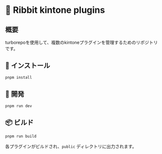 # 🐸 Ribbit kintone plugins

## 概要

turborepoを使用して、複数のkintoneプラグインを管理するためのリポジトリです。

## 🍳 インストール

```bash
pnpm install
```

## 🔧 開発

```bash
pnpm run dev
```

## 📦 ビルド

```bash
pnpm run build
```

各プラグインがビルドされ、`public` ディレクトリに出力されます。
